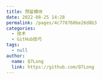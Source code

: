 ```yaml
---
title: 预留模块
date: 2022-08-25 14:28
permalink: /pages/4c778760be26d8b3
categories: 
  - 技术
  - GitHub技巧
tags: 
  - null
author: 
  name: Q7Long
  link: https://github.com/Q7Long
---
```

